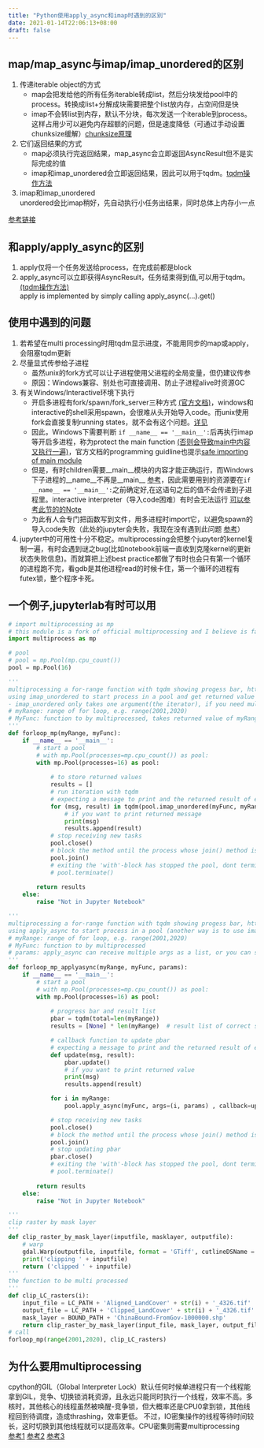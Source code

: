 ```yaml
---
title: "Python使用apply_async和imap时遇到的区别"
date: 2021-01-14T22:06:13+08:00
draft: false
---
```

## map/map_async与imap/imap_unordered的区别
1. 传递iterable object的方式  
    - map会把发给他的所有任务iterable转成list，然后分块发给pool中的process。转换成list+分解成块需要把整个list放内存，占空间但是快
    - imap不会转list到内存，默认不分块，每次发送一个iterable到process。这样占用少可以避免内存超额的问题，但是速度降低（可通过手动设置chunksize缓解）[chunksize原理](https://stackoverflow.com/questions/53751050/python-multiprocessing-understanding-logic-behind-chunksize)
2. 它们返回结果的方式
    - map必须执行完返回结果，map_async会立即返回AsyncResult但不是实际完成的值
    - imap和imap_unordered会立即返回结果，因此可以用于tqdm。[tqdm操作方法](https://github.com/tqdm/tqdm/issues/484)
3. imap和imap_unordered  
unordered会比imap稍好，先自动执行小任务出结果，同时总体上内存小一点

[参考链接](https://stackoverflow.com/questions/26520781/multiprocessing-pool-whats-the-difference-between-map-async-and-imap)
## 和apply/apply_async的区别
1. apply仅将一个任务发送给process，在完成前都是block
2. apply_async可以立即获得AsyncResult，任务结束得到值,可以用于tqdm。[(tqdm操作方法)](https://github.com/tqdm/tqdm/issues/484)  
apply is implemented by simply calling apply_async(...).get()
## 使用中遇到的问题
1. 若希望在multi processing时用tqdm显示进度，不能用同步的map或apply，会阻塞tqdm更新
2. 尽量显式传参给子进程
    - 虽然unix的fork方式可以让子进程使用父进程的全局变量，但仍建议传参
    - 原因：Windows兼容、别处也可直接调用、防止子进程alive时资源GC
3. 有关Windows/Interactive环境下执行
    - 开启多进程有fork/spawn/fork_server三种方式 [(官方文档)](https://docs.python.org/3.8/library/multiprocessing.html#contexts-and-start-methods)，windows和interactive的shell采用spawn，会很难从头开始导入code。而unix使用fork会直接复制running states，就不会有这个问题。[详见](https://stackoverflow.com/a/50385056) 
    - 因此，Windows下需要判断 `if __name__ == '__main__':`后再执行imap等开启多进程，称为protect the main function [(否则会导致main中内容又执行一遍)](https://stackoverflow.com/a/45110493)，官方文档的programming guidline也提示[safe importing of main module](https://docs.python.org/3.8/library/multiprocessing.html#the-spawn-and-forkserver-start-methods)  
    - 但是，有时children需要__main__模块的内容才能正确运行，而Windows下子进程的__name__不再是__main__ [参考](https://cloud.tencent.com/developer/article/1563136)，因此需要用到的资源要在`if __name__ == '__main__':`之前确定好,在这语句之后的值不会传递到子进程里。interactive interpreter（导入code困难）有时会无法运行 [可以参考此节的的Note](https://docs.python.org/3.8/library/multiprocessing.html#using-a-pool-of-workers)
    - 为此有人会专门把函数写到文件，用多进程时import它，以避免spawn的导入code失败（此处的jupyter会失败，我现在没有遇到此问题 [参考](https://stackoverflow.com/a/54266620)）
4. jupyter中的可用性十分不稳定。multiprocessing会把整个jupyter的kernel复制一遍，有时会遇到谜之bug(比如notebook前端一直收到克隆kernel的更新状态失败信息)。而就算把上述best practice都做了有时也会只有第一个循环的进程跑不完，看gdb是其他进程read的时候卡住，第一个循环的进程有futex锁，整个程序卡死。

## 一个例子,jupyterlab有时可以用
```python
# import multiprocessing as mp
# this module is a fork of official multiprocessing and I believe is faster
import multiprocess as mp

# pool
# pool = mp.Pool(mp.cpu_count())
pool = mp.Pool(16)

'''
multiprocessing a for-range function with tqdm showing progess bar, https://github.com/tqdm/tqdm/issues/484
using imap_unordered to start process in a pool and get returned value asynchronously
- imap_unordered only takes one argument(the iterator), if you need multiple arguments, you have to wrap all arguments into one new iterator
# myRange: range of for loop, e.g. range(2001,2020)
# MyFunc: function to by multiprocessed, takes returned value of myRange as the only argument
''' 
def forloop_mp(myRange, myFunc):
    if __name__ == '__main__':
        # start a pool
        # with mp.Pool(processes=mp.cpu_count()) as pool:
        with mp.Pool(processes=16) as pool:
         
            # to store returned values
            results = []
            # run iteration with tqdm
            # expecting a message to print and the returned result of each iteration
            for (msg, result) in tqdm(pool.imap_unordered(myFunc, myRange), total=len(myRange)):
                # if you want to print returned message
                print(msg)
                results.append(result)
            # stop receiving new tasks
            pool.close()
            # block the method until the process whose join() method is called terminates
            pool.join()
            # exiting the 'with'-block has stopped the pool, dont terminate it manually
            # pool.terminate()
            
        return results
    else:
        raise "Not in Jupyter Notebook"

'''
multiprocessing a for-range function with tqdm showing progess bar, https://github.com/tqdm/tqdm/issues/484
using apply_async to start process in a pool (another way is to use imap_unordered)
# myRange: range of for loop, e.g. range(2001,2020)
# MyFunc: function to by multiprocessed
# params: apply_async can receive multiple args as a list, or you can simple use args=(i, ), which will be the same as imap_unordered
''' 
def forloop_mp_applyasync(myRange, myFunc, params):
    if __name__ == '__main__':
        # start a pool
        # with mp.Pool(processes=mp.cpu_count()) as pool:
        with mp.Pool(processes=16) as pool:
            
            # progress bar and result list
            pbar = tqdm(total=len(myRange))
            results = [None] * len(myRange)  # result list of correct size

            # callback function to update pbar
            # expecting a message to print and the returned result of each iteration    
            def update(msg, result):
                pbar.update()
                # if you want to print returned value
                print(msg)
                results.append(result)

            for i in myRange:
                pool.apply_async(myFunc, args=(i, params) , callback=update)

            # stop receiving new tasks
            pool.close()
            # block the method until the process whose join() method is called terminates
            pool.join()
            # stop updating pbar
            pbar.close()
            # exiting the 'with'-block has stopped the pool, dont terminate it manually
            # pool.terminate()
            
        return results
    else:
        raise "Not in Jupyter Notebook"

''' 
clip raster by mask layer
'''
def clip_raster_by_mask_layer(inputfile, masklayer, outputfile):
    # warp
    gdal.Warp(outputfile, inputfile, format = 'GTiff', cutlineDSName = masklayer)
    print('clipping ' + inputfile)
    return ('clipped ' + inputfile)
'''
the function to be multi processed
'''
def clip_LC_rasters(i):
    input_file = LC_PATH + 'Aligned_LandCover' + str(i) + '_4326.tif'
    output_file = LC_PATH + 'Clipped_LandCover' + str(i) + '_4326.tif'
    mask_layer = BOUND_PATH + 'ChinaBound-FromGov-1000000.shp'
    return clip_raster_by_mask_layer(input_file, mask_layer, output_file)
# call
forloop_mp(range(2001,2020), clip_LC_rasters)
```

## 为什么要用multiprocessing
cpython的GIL（Global Interpreter Lock）默认任何时候单进程只有一个线程能拿到GIL，竞争、切换锁消耗资源，且永远只能同时执行一个线程，效率不高。多核时，其他核心的线程虽然被唤醒-竞争锁，但大概率还是CPU0拿到锁，其他线程回到待调度，造成thrashing，效率更低。
不过，IO密集操作的线程等待时间较长，这时切换到其他线程就可以提高效率。CPU密集则需要multiprocessing  
[参考1](https://zhuanlan.zhihu.com/p/20953544) [参考2](http://cenalulu.github.io/python/gil-in-python/) [参考3](https://python3-cookbook.readthedocs.io/zh_CN/latest/c12/p09_dealing_with_gil_stop_worring_about_it.html)